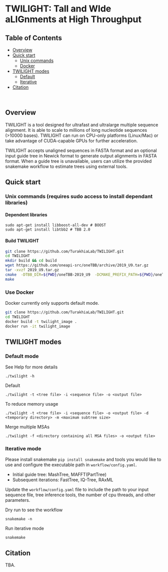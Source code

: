 # TWILIGHT: Tall and WIde aLIGnments at High Throughput

## Table of Contents
- [Overview](#overview)
- [Quick start](#start)
  - [Unix commands](#unix)
  - [Docker](#docker)
- [TWILIGHT modes](#mode)
  - [Default](#default)
  - [Iterative](#iterative)
- [Citation](#cite)


<br>

## <a name="overview"></a> Overview

TWILIGHT is a tool designed for ultrafast and ultralarge multiple sequence alignment. It is able to scale to millions of long nucleotide sequences (>10000 bases). TWILIGHT can run on CPU-only platforms (Linux/Mac) or take advantage of CUDA-capable GPUs for further acceleration. 

TWILIGHT accepts unaligned sequences in FASTA format and an optional input guide tree in Newick format to generate output alignments in FASTA format. When a guide tree is unavailable, users can utilize the provided snakemake workflow to estimate trees using external tools.

## <a name="start"></a> Quick start

### <a name="unix"></a> Unix commands (requires sudo access to install dependant libraries)
#### Dependent libraries
```
sudo apt-get install libboost-all-dev # BOOST
sudo apt-get install libtbb2 # TBB 2.0
```
#### Build TWILIGHT
```bash
git clone https://github.com/TurakhiaLab/TWILIGHT.git
cd TWILIGHT
mkdir build && cd build
wget https://github.com/oneapi-src/oneTBB/archive/2019_U9.tar.gz
tar -xvzf 2019_U9.tar.gz
cmake  -DTBB_DIR=${PWD}/oneTBB-2019_U9  -DCMAKE_PREFIX_PATH=${PWD}/oneTBB-2019_U9/cmake  ..
make
```
### <a name="docker"></a> Use Docker
Docker currently only supports default mode.
```bash
git clone https://github.com/TurakhiaLab/TWILIGHT.git
cd TWILIGHT
docker build -t twilight_image .
docker run -it twilight_image
```
## <a name="mode"></a> TWILIGHT modes
### <a name="default"></a> Default mode
See Help for more details
```
./twilight -h
```
Default
```
./twilight -t <tree file> -i <sequence file> -o <output file>
```
To reduce memory usage
```
./twilight -t <tree file> -i <sequence file> -o <output file> -d <temporary directory> -m <maximum subtree size>
```
Merge multiple MSAs
```
./twilight -f <directory containing all MSA files> -o <output file>
```
### <a name="iterative"></a> Iterative mode
Please install snakemake `pip install snakemake` and tools you would like to use and configure the executable path in `workflow/config.yaml`.
- Initial guide tree: MashTree, MAFFT(PartTree)
- Subsequent iterations: FastTree, IQ-Tree, RAxML

Update the `workflow/config.yaml` file to include the path to your input sequence file, tree inference tools, the number of cpu threads, and other parameters.

Dry run to see the workflow
```
snakemake -n
```
Run iterative mode
```
snakemake
```
## <a name="cite"></a> Citation
TBA.
